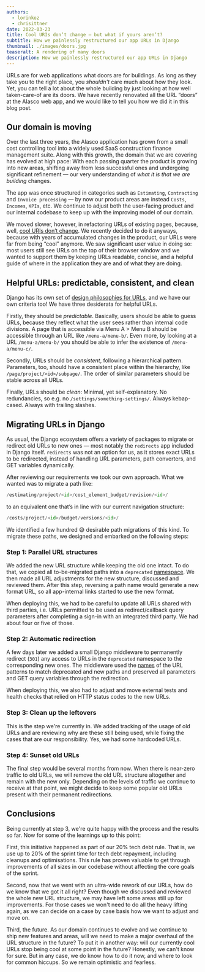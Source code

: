 ```yaml
---
authors:
  - lorinkoz
  - chrisittner
date: 2022-03-23
title: Cool URIs don’t change — but what if yours aren’t?
subtitle: How we painlessly restructured our app URLs in Django
thumbnail: ./images/doors.jpg
teaseralt: A rendering of many doors
description: How we painlessly restructured our app URLs in Django
---
```


URLs are for web applications what doors are for buildings. As long as they take you to the right place, you _shouldn't_ care much about how they look. Yet, you can tell a lot about the whole building by just looking at how well taken-care-of are its doors. We have recently renovated all the URL “doors” at the Alasco web app, and we would like to tell you how we did it in this blog post.

## Our domain is moving

Over the last three years, the Alasco application has grown from a small cost controlling tool into a widely used SaaS construction finance management suite. Along with this growth, the domain that we are covering has evolved at high pace: With each passing quarter the product is growing into new areas, shifting away from less successful ones and undergoing significant refinement — our very understanding of _what it is that we are building_ changes.

The app was once structured in categories such as `Estimating`, `Contracting` and `Invoice processing` — by now our product areas are instead `Costs`, `Incomes`, `KPIs`, etc. We continue to adjust both the user-facing product and our internal codebase to keep up with the improving model of our domain.

We moved slower, however, in refactoring URLs of existing pages, because, well, [cool URIs don’t change](https://www.w3.org/Provider/Style/URI). We recently decided to do it anyways, because with years of accumulated changes in the product, our URLs were far from being “cool” anymore. We saw significant user value in doing so: most users still see URLs on the top of their browser window and we wanted to support them by keeping URLs readable, concise, and a helpful guide of where in the application they are and of what they are doing.

## Helpful URLs: predictable, consistent, and clean

Django has its own set of [design philosophies for URLs](https://docs.djangoproject.com/en/4.0/misc/design-philosophies/#url-design), and we have our own criteria too! We have three desiderata for helpful URLs.

Firstly, they should be _predictable_. Basically, users should be able to guess URLs, because they reflect what the user sees rather than internal code divisions. A page that is accessible via Menu A > Menu B should be accessible through an URL like `/menu-a/menu-b/`. Even more, by looking at a URL `/menu-a/menu-b/` you should be able to infer the existence of `/menu-a/menu-c/`.

Secondly, URLs should be _consistent_, following a hierarchical pattern. Parameters, too, should have a consistent place within the hierarchy, like `/page/project/<id>/subpage/`. The order of similar parameters should be stable across all URLs.

Finally, URLs should be _clean_: Minimal, yet self-explanatory. No redundancies, so e.g. no `/settings/something-settings/`. Always kebap-cased. Always with trailing slashes.

## Migrating URLs in Django

As usual, the Django ecosystem offers a variety of packages to migrate or redirect old URLs to new ones — most notably the `redirects` app included in Django itself. `redirects` was not an option for us, as it stores exact URLs to be redirected, instead of handling URL parameters, path converters, and GET variables dynamically.

After reviewing our requirements we took our own approach. What we wanted was to migrate a path like:

```python
/estimating/project/<id>/cost_element_budget/revision/<id>/
```

to an equivalent one that’s in line with our current navigation structure:

```python
/costs/project/<id>/budget/versions/<id>/
```

We identified a few hundred 😅 desirable path migrations of this kind. To migrate these paths, we designed and embarked on the following steps:

### Step 1: Parallel URL structures

We added the new URL structure while keeping the old one intact. To do that, we copied all to-be-migrated paths into a `deprecated` [namespace](https://docs.djangoproject.com/en/4.0/topics/http/urls/#url-namespaces). We then made all URL adjustments for the new structure, discussed and reviewed them. After this step, reversing a path name would generate a new format URL, so all app-internal links started to use the new format.

When deploying this, we had to be careful to update all URLs shared with third parties, i.e. URLs permitted to be used as redirect/callback query parameters after completing a sign-in with an integrated third party. We had about four or five of those.

### Step 2: Automatic redirection

A few days later we added a small Django middleware to permanently redirect (`301`) any access to URLs in the `deprecated` namespace to the corresponding new ones. The middleware used the [names](https://docs.djangoproject.com/en/4.0/topics/http/urls/#naming-url-patterns-1) of the URL patterns to match deprecated and new paths and preserved all parameters and GET query variables through the redirection.

When deploying this, we also had to adjust and move external tests and health checks that relied on HTTP status codes to the new URLs.

### Step 3: Clean up the leftovers

This is the step we're currently in. We added tracking of the usage of old URLs and are reviewing why are these still being used, while fixing the cases that are our responsibility. Yes, we had some hardcoded URLs.

### Step 4: Sunset old URLs

The final step would be several months from now. When there is near-zero traffic to old URLs, we will remove the old URL structure altogether and remain with the new only. Depending on the levels of traffic we continue to receive at that point, we might decide to keep some popular old URLs present with their permanent redirections.

## Conclusions

Being currently at step 3, we're quite happy with the process and the results so far. Now for some of the learnings up to this point:

First, this initiative happened as part of our 20% tech debt rule. That is, we use up to 20% of the sprint time for tech debt repayment, including cleanups and optimisations. This rule has proven valuable to get through improvements of all sizes in our codebase without affecting the core goals of the sprint.

Second, now that we went with an ultra-wide rework of our URLs, how do we know that we got it all right? Even though we discussed and reviewed the whole new URL structure, we may have left some areas still up for improvements. For those cases we won't need to do all the heavy lifting again, as we can decide on a case by case basis how we want to adjust and move on.

Third, the future. As our domain continues to evolve and we continue to ship new features and areas, will we need to make a major overhaul of the URL structure in the future? To put it in another way: will our currently cool URLs stop being cool at some point in the future? Honestly, we can't know for sure. But in any case, we do know how to do it now, and where to look for common hiccups. So we remain optimistic and fearless.
